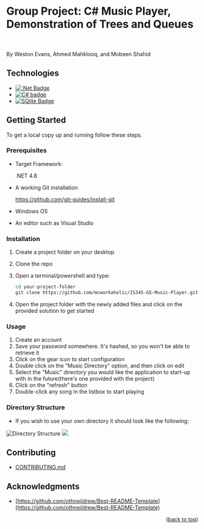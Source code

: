 # Group Project: C# Music Player, Demonstration of Trees and Queues<br><br>
By Weston Evans, Ahmed Mahklooq, and Mobeen Shahid


<!-- Improved compatibility of back to top link: See: https://github.com/othneildrew/Best-README-Template/pull/73 -->
<a name="readme-top"></a>
<!--
*** Thanks for checking out the Best-README-Template. If you have a suggestion
*** that would make this better, please fork the repo and create a pull request
*** or simply open an issue with the tag "enhancement".
*** Don't forget to give the project a star!
*** Thanks again! Now go create something AMAZING! :D
-->



<!-- PROJECT SHIELDS -->
<!--
*** I'm using markdown "reference style" links for readability.
*** Reference links are enclosed in brackets [ ] instead of parentheses ( ).
*** See the bottom of this document for the declaration of the reference variables
*** for contributors-url, forks-url, etc. This is an optional, concise syntax you may use.
*** https://www.markdownguide.org/basic-syntax/#reference-style-links
-->


<!-- PROJECT LOGO -->


<!-- TECHNOLOGIES -->
## Technologies

<ul>
  <li><a href="https://img.shields.io">
        <img src="https://img.shields.io/badge/.NET-5C2D91?style=for-the-badge&logo=.net&logoColor=white"
            alt=".Net Badge"></a></li>
  <li><a href="https://img.shields.io">
        <img src="https://img.shields.io/badge/c%23-%23239120.svg?style=for-the-badge&logo=c-sharp&logoColor=white"
            alt="C# badge"></a></li>
  <li><a href="https://img.shields.io">
        <img src="https://img.shields.io/badge/sqlite-%2307405e.svg?style=for-the-badge&logo=sqlite&logoColor=white"
            alt="SQlite Badge"></a></li>
</ul>

<!-- GETTING STARTED -->
## Getting Started
To get a local copy up and running follow these steps.

### Prerequisites

* Target Framework:
  <p>.NET 4.8</p>
  
* A working Git installation
  <p><a href="https://github.com/git-guides/install-git">https://github.com/git-guides/install-git</a></p>

* Windows OS

* An editor such as Visual Studio


### Installation

1. Create a project folder on your desktop

2. Clone the repo
3. Open a terminal/powershell and type:
   ```sh
   cd your-project-folder 
   git clone https://github.com/mcworkaholic/IS345-G5-Music-Player.git
   ```
4. Open the project folder with the newly added files and click on the provided solution to get started

<!-- Usage -->
### Usage
1. Create an account
2. Save your password somewhere. It's hashed, so you won't be able to retrieve it
3. Click on the gear icon to start configuration
4. Double click on the "Music Directory" option, and then click on edit
5. Select the "Music" directory you would like the application to start-up with in the future(there's one provided with the project)
6. Click on the "refresh" button
7. Double-click any song in the listbox to start playing

### Directory Structure
* If you wish to use your own directory it should look like the following:<space><space>
  
![Directory Structure](https://github.com/mcworkaholic/IS345-G5-Music-Player/blob/main/Music%20Player/img/tree-structure.png)
<img src="https://github.com/mcworkaholic/IS345-G5-Music-Player/blob/main/Music%20Player/img/tree-structure.png">

<!-- CONTRIBUTING -->
## Contributing

* [CONTRIBUTING.md](https://github.com/mcworkaholic/IS345-G5-Music-Player/blob/main/CONTRIBUTING.md)

<!-- ACKNOWLEDGMENTS -->
## Acknowledgments

* [https://github.com/othneildrew/Best-README-Template](https://github.com/othneildrew/Best-README-Template)

<p align="right">(<a href="#readme-top">back to top</a>)</p>

<!-- MARKDOWN LINKS & IMAGES -->
<!-- https://www.markdownguide.org/basic-syntax/#reference-style-links -->
[contributors-shield]: https://img.shields.io/github/contributors/mcworkaholic/IS443-Bike-Database.svg?style=for-the-badge
[contributors-url]: https://github.com/mcworkaholic/IS443-Bike-Database/graphs/contributors
[forks-shield]: https://img.shields.io/github/forks/mcworkaholic/IS443-Bike-Database.svg?style=for-the-badge
[forks-url]: https://github.com/mcworkaholic/IS443-Bike-Database/network/members
[stars-shield]: https://img.shields.io/github/stars/mcworkaholic/IS443-Bike-Database.svg?style=for-the-badge
[stars-url]: https://github.com/mcworkaholic/IS443-Bike-Database/stargazers
[issues-shield]: https://img.shields.io/github/issues/mcworkaholic/IS443-Bike-Database.svg?style=for-the-badge
[issues-url]: https://github.com/mcworkaholic/IS443-Bike-Database/issues
[license-shield]: https://img.shields.io/github/license/mcworkaholic/IS443-Bike-Database.svg?style=for-the-badge
[license-url]: https://github.com/mcworkaholic/IS443-Bike-Database/blob/master/LICENSE.txt
[linkedin-shield]: https://img.shields.io/badge/-LinkedIn-black.svg?style=for-the-badge&logo=linkedin&colorB=555
[linkedin-url]: https://linkedin.com/in/weston-evans
[product-screenshot]: images/screenshot.png
[.Net]: https://img.shields.io/badge/.NET-5C2D91?style=for-the-badge&logo=.net&logoColor=white
[C#]: https://img.shields.io/badge/c%23-%23239120.svg?style=for-the-badge&logo=c-sharp&logoColor=white
